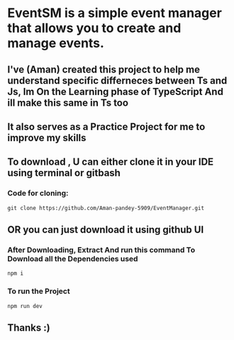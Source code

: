 # EventSM is a simple event manager that allows you to create and manage events. 
## I've (Aman) created this project to help me understand specific differneces between Ts and Js, Im On the Learning phase of TypeScript And ill make this same in Ts too 
## It also serves as a Practice Project for me to improve my skills

## To download , U can either clone it in your IDE using terminal or gitbash 
### Code for cloning:
`git clone https://github.com/Aman-pandey-5909/EventManager.git`

## OR you can just download it using github UI

### After Downloading, Extract And run this command To Download all the Dependencies used
` npm i `

### To run the Project
` npm run dev `

## Thanks :)